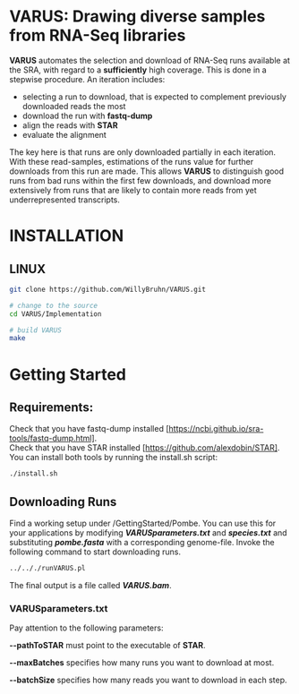 # VARUS: Drawing diverse samples from RNA-Seq libraries
**VARUS** automates the selection and download of RNA-Seq runs available at the SRA, with regard to a **sufficiently** high coverage. This is done in a stepwise procedure. An iteration includes:

- selecting a run to download, that is expected to complement previously downloaded reads the most
- download the run with **fastq-dump**
- align the reads with **STAR**
- evaluate the alignment

The key here is that runs are only downloaded partially in each iteration. With these read-samples, estimations of the runs value for further downloads from this run are made. This allows **VARUS** to distinguish good runs from bad runs within the first few downloads, and download more extensively from runs that are likely to contain more reads from yet underrepresented transcripts.

# INSTALLATION
## LINUX
```sh
git clone https://github.com/WillyBruhn/VARUS.git

# change to the source
cd VARUS/Implementation

# build VARUS
make
``` 

# Getting Started
## Requirements:
Check that you have fastq-dump installed [https://ncbi.github.io/sra-tools/fastq-dump.html].  
Check that you have STAR installed [https://github.com/alexdobin/STAR].  
You can install both tools by running the install.sh script:
```sh
./install.sh
```

## Downloading Runs
Find a working setup under /GettingStarted/Pombe. You can use this for your applications by modifying ***VARUSparameters.txt*** 
and ***species.txt*** and substituting ***pombe.fasta*** with a corresponding genome-file. 
Invoke the following command to start downloading runs.
```sh
../.././runVARUS.pl
```
The final output is a file called ***VARUS.bam***.

### VARUSparameters.txt
Pay attention to the following parameters:

**--pathToSTAR** must point to the executable of **STAR**.

**--maxBatches** specifies how many runs you want to download at most.

**--batchSize** specifies how many reads you want to download in each step.

